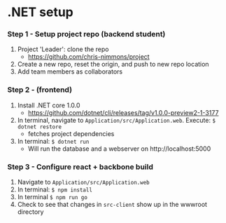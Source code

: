 # .NET setup

### Step 1 - Setup project repo (backend student)
1. Project 'Leader': clone the repo
   + https://github.com/chris-nimmons/project
2. Create a new repo, reset the origin, and push to new repo location
3. Add team members as collaborators

### Step 2 - (frontend)
1. Install .NET core 1.0.0
   +  https://github.com/dotnet/cli/releases/tag/v1.0.0-preview2-1-3177
2. In terminal, navigate to `Application/src/Application.web`. 
  Execute: `$ dotnet restore`
   + fetches project dependencies
3. In terminal: `$ dotnet run`
   + Will run the database and a webserver on http://localhost:5000

### Step 3 - Configure react + backbone build

1. Navigate to `Application/src/Application.web`
2. In terminal: `$ npm install`
3. In terminal `$ npm run go`
4. Check to see that changes in `src-client` show up in the wwwroot directory